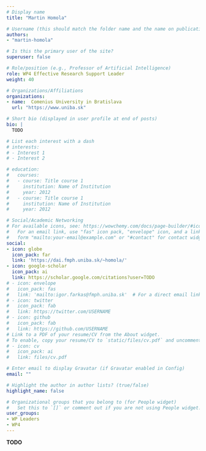 ```yaml
---
# Display name
title: "Martin Homola"

# Username (this should match the folder name and the name on publications)
authors:
- "martin-homola"

# Is this the primary user of the site?
superuser: false

# Role/position (e.g., Professor of Artificial Intelligence)
role: WP4 Effective Research Support Leader
weight: 40

# Organizations/Affiliations
organizations:
- name:  Comenius University in Bratislava
  url: "https://www.uniba.sk"

# Short bio (displayed in user profile at end of posts)
bio: |
  TODO

# List each interest with a dash
# interests:
# - Interest 1
# - Interest 2

# education:
#   courses:
#   - course: Title course 1
#     institution: Name of Institution
#     year: 2012
#   - course: Title course 1
#     institution: Name of Institution
#     year: 2012

# Social/Academic Networking
# For available icons, see: https://wowchemy.com/docs/page-builder/#icons
#   For an email link, use "fas" icon pack, "envelope" icon, and a link in the
#   form "mailto:your-email@example.com" or "#contact" for contact widget.
social:
- icon: globe
  icon_pack: far
  link: 'https://dai.fmph.uniba.sk/~homola/'
- icon: google-scholar
  icon_pack: ai
  link: https://scholar.google.com/citations?user=TODO
# - icon: envelope
#   icon_pack: fas
#   link: 'mailto:igor.farkas@fmph.uniba.sk'  # For a direct email link, use "mailto:test@example.org".
# - icon: twitter
#   icon_pack: fab
#   link: https://twitter.com/USERNAME
# - icon: github
#   icon_pack: fab
#   link: https://github.com/USERNAME
# Link to a PDF of your resume/CV from the About widget.
# To enable, copy your resume/CV to `static/files/cv.pdf` and uncomment the lines below.
# - icon: cv
#   icon_pack: ai
#   link: files/cv.pdf

# Enter email to display Gravatar (if Gravatar enabled in Config)
email: ""

# Highlight the author in author lists? (true/false)
highlight_name: false

# Organizational groups that you belong to (for People widget)
#   Set this to `[]` or comment out if you are not using People widget.
user_groups:
- WP Leaders
- WP4
---
```

**TODO**